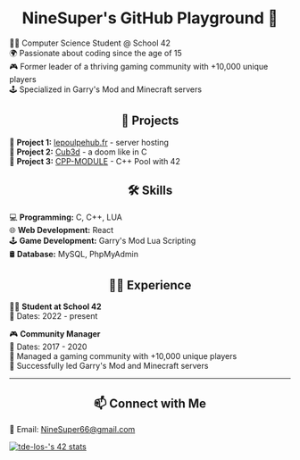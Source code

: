 <h1 align="center">NineSuper's GitHub Playground 🚀</h1>

👨‍💻 Computer Science Student @ School 42<br/>
🌍 Passionate about coding since the age of 15<br/>
🎮 Former leader of a thriving gaming community with +10,000 unique players<br/>
🕹️ Specialized in Garry's Mod and Minecraft servers<br/>

<h2 align="center">🚀 Projects</h2>

📁 **Project 1:** [lepoulpehub.fr](https://lepoulpehub.fr) - server hosting</br>
📁 **Project 2:** [Cub3d](https://github.com/NineSuper/Cub3D) - a doom like in C</br>
📁 **Project 3:** [CPP-MODULE](https://github.com/NineSuper/CPP-module) - C++ Pool with 42</br>

<h2 align="center">🛠️ Skills</h2>

💻 **Programming:** C, C++, LUA</br>
🌐 **Web Development:** React</br>
🕹️ **Game Development:** Garry's Mod Lua Scripting</br>
🛢️ **Database:** MySQL, PhpMyAdmin</br>

<h2 align="center">👨‍💼 Experience</h2>

👨‍💻 **Student at School 42**</br>
📆 Dates: 2022 - present</br>
  
🎮 **Community Manager**</br>
📆 Dates: 2017 - 2020</br>
📌 Managed a gaming community with +10,000 unique players</br>
🚀 Successfully led Garry's Mod and Minecraft servers</br>

---

<h2 align="center">📫 Connect with Me </h2>

📧 Email: NineSuper66@gmail.com

[![tde-los-'s 42 stats](https://badge42.coday.fr/api/v2/clpo61f0c167701t692asdwoa/stats?cursusId=21&coalitionId=316)](https://github.com/Coday-meric/badge42)
